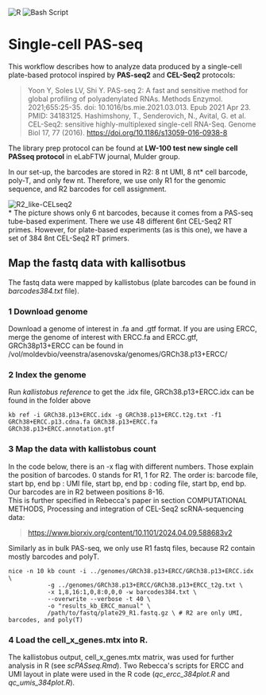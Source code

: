 ![R](https://img.shields.io/badge/r-%23276DC3.svg?style=for-the-badge&logo=r&logoColor=white) ![Bash Script](https://img.shields.io/badge/bash_script-%23121011.svg?style=for-the-badge&logo=gnu-bash&logoColor=white)

# Single-cell PAS-seq

This workflow describes how to analyze data produced by a single-cell plate-based protocol inspired by **PAS-seq2** and **CEL-Seq2** protocols:
> Yoon Y, Soles LV, Shi Y. PAS-seq 2: A fast and sensitive method for global profiling of polyadenylated RNAs. Methods Enzymol. 2021;655:25-35. doi: 10.1016/bs.mie.2021.03.013. Epub 2021 Apr 23. PMID: 34183125.
> Hashimshony, T., Senderovich, N., Avital, G. et al. CEL-Seq2: sensitive highly-multiplexed single-cell RNA-Seq. Genome Biol 17, 77 (2016). https://doi.org/10.1186/s13059-016-0938-8

The library prep protocol can be found at **LW-100 test new single cell PASseq protocol** in eLabFTW journal, Mulder group.

In our set-up, the barcodes are stored in R2: 8 nt UMI, 8 nt* cell barcode, poly-T, and only few nt. Therefore, we use only R1 for the genomic sequence, and R2 barcodes for cell assignment.

![R2_like-CELseq2](https://github.com/user-attachments/assets/88cab12e-4d1a-4405-876f-6a085b09eef2)  
\* The picture shows only 6 nt barcodes, because it comes from a PAS-seq tube-based experiment. There we use 48 different 6nt CEL-Seq2 RT primes. However, for plate-based experiments (as is this one), we have a set of 384 8nt CEL-Seq2 RT primers.


## Map the fastq data with kallisotbus
The fastq data were mapped by kallistobus (plate barcodes can be found in _barcodes384.txt_ file).

### 1 Download genome
Download a genome of interest in .fa and .gtf format.
If you are using ERCC, merge the genome of interest with ERCC.fa and ERCC.gtf, GRCh38p13+ERCC can be found in /vol/moldevbio/veenstra/asenovska/genomes/GRCh38.p13+ERCC/

### 2 Index the genome
Run _kallistobus reference_ to get the .idx file, GRCh38.p13+ERCC.idx can be found in the folder above
```
kb ref -i GRCh38.p13+ERCC.idx -g GRCh38.p13+ERCC.t2g.txt -f1 GRCh38+ERCC.p13.cdna.fa GRCh38.p13+ERCC.fa GRCh38.p13+ERCC.annotation.gtf
```

### 3 Map the data with kallistobus count
In the code below, there is an -x flag with different numbers. Those explain the position of barcodes. 0 stands for R1, 1 for R2. The order is: barcode file, start bp, end bp : UMI file, start bp, end bp : coding file, start bp, end bp. Our barcodes are in R2 between positions 8-16.  
This is further specified in Rebecca's paper in section COMPUTATIONAL METHODS, Processing and integration of CEL-Seq2 scRNA-sequencing data:
> https://www.biorxiv.org/content/10.1101/2024.04.09.588683v2

Similarly as in bulk PAS-seq, we only use R1 fastq files, because R2 contain mostly barcodes and polyT.
```
nice -n 10 kb count -i ../genomes/GRCh38.p13+ERCC/GRCh38.p13+ERCC.idx \
           -g ../genomes/GRCh38.p13+ERCC/GRCh38.p13+ERCC_t2g.txt \
           -x 1,8,16:1,0,8:0,0,0 -w barcodes384.txt \ 
           --overwrite --verbose -t 40 \
           -o "results_kb_ERCC_manual" \
           /path/to/fastq/plate29_R1.fastq.gz \ # R2 are only UMI, barcodes, and poly(T)
```

### 4 Load the cell_x_genes.mtx into R.
The kallistobus output, cell_x_genes.mtx matrix, was used for further analysis in R (see _scPASseq.Rmd_). Two Rebecca's scripts for ERCC and UMI layout in plate were used in the R code (_qc_ercc_384plot.R_ and _qc_umis_384plot.R_).
